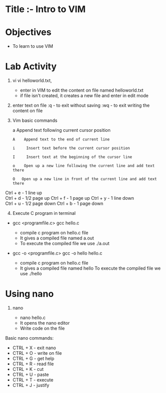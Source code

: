 # Title :- Intro to VIM

# Objectives

- To learn to use VIM

# Lab Activity

1.  vi <filename>
    vi helloworld.txt,

    - enter in VIM to edit the content on file named helloworld.txt
    - if file isn't created, it creates a new file and enter in edit mode

2.  enter text on file
    <esc> :q - to exit without saving
    <esc> :wq - to exit writing the content on file

3.  Vim basic commands

    a Append text following current cursor position

        A    Append text to the end of current line

        i     Insert text before the current cursor position

        I     Insert text at the beginning of the cursor line

        o    Open up a new line following the current line and add text there

        O   Open up a new line in front of the current line and add text there

Ctrl + e - 1 line up  
Ctrl + d - 1/2 page up
Ctrl + f - 1 page up
Ctrl + y - 1 line down  
Ctrl + u - 1/2 page down
Ctrl + b - 1 page down

4. Execute C program in terminal

- gcc <programfile.c>
  gcc hello.c

  - compile c program on hello.c file
  - It gives a compiled file named a.out
  - To execute the compiled file we use
    ./a.out

- gcc -o <outputfile> <programfile.c>
  gcc -o hello hello.c
  - compile c program on hello.c file
  - It gives a compiled file named hello
    To execute the compiled file we use
    ./hello

# Using nano

1. nano <filename>
   - nano hello.c
   - It opens the nano editor
   - Write code on the file

Basic nano commands:

- CTRL + X - exit nano
- CTRL + O - write on file
- CTRL + G - get help
- CTRL + R - read file
- CTRL + K - cut
- CTRL + U - paste
- CTRL + T - execute
- CTRL + J - justify
